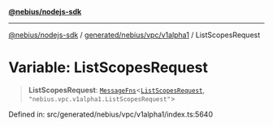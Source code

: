 [**@nebius/nodejs-sdk**](../../../../../README.md)

---

[@nebius/nodejs-sdk](../../../../../README.md) / [generated/nebius/vpc/v1alpha1](../README.md) / ListScopesRequest

# Variable: ListScopesRequest

> **ListScopesRequest**: [`MessageFns`](../../../../../runtime/protos/core/interfaces/MessageFns.md)\<[`ListScopesRequest`](../interfaces/ListScopesRequest.md), `"nebius.vpc.v1alpha1.ListScopesRequest"`\>

Defined in: src/generated/nebius/vpc/v1alpha1/index.ts:5640
